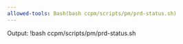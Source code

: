 ```yaml
---
allowed-tools: Bash(bash ccpm/scripts/pm/prd-status.sh)
---
```


Output:
!bash ccpm/scripts/pm/prd-status.sh

